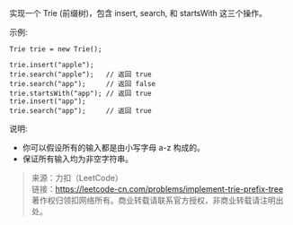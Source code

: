 实现一个 Trie (前缀树)，包含 insert, search, 和 startsWith 这三个操作。

示例:
```
Trie trie = new Trie();

trie.insert("apple");
trie.search("apple");   // 返回 true
trie.search("app");     // 返回 false
trie.startsWith("app"); // 返回 true
trie.insert("app");   
trie.search("app");     // 返回 true
```

说明:
* 你可以假设所有的输入都是由小写字母 a-z 构成的。
* 保证所有输入均为非空字符串。

> 来源：力扣（LeetCode）  
> 链接：https://leetcode-cn.com/problems/implement-trie-prefix-tree  
> 著作权归领扣网络所有。商业转载请联系官方授权，非商业转载请注明出处。  